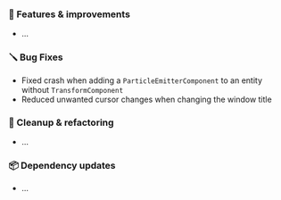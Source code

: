 ### 🚀 Features & improvements

- ...

### 🪛 Bug Fixes

- Fixed crash when adding a `ParticleEmitterComponent` to an entity without `TransformComponent`
- Reduced unwanted cursor changes when changing the window title

### 🧽 Cleanup & refactoring

- ...

### 📦 Dependency updates

- ...